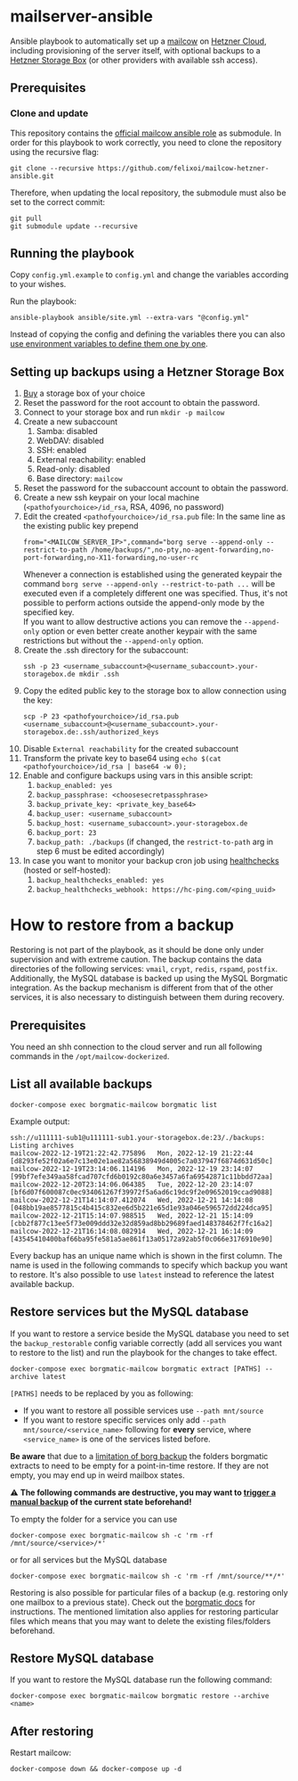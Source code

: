 # mailserver-ansible

Ansible playbook to automatically set up a [mailcow](https://github.com/mailcow/mailcow-dockerized/) on [Hetzner Cloud](https://www.hetzner.com/cloud),
including provisioning of the server itself, with optional backups to a
[Hetzner Storage Box](https://www.hetzner.com/storage/storage-box) (or other providers with available ssh access).

## Prerequisites

### Clone and update

This repository contains the [official mailcow ansible role](https://github.com/mailcow/mailcow-ansiblerole) as submodule.
In order for this playbook to work correctly, you need to clone the repository using the recursive flag:
```
git clone --recursive https://github.com/felixoi/mailcow-hetzner-ansible.git
```
Therefore, when updating the local repository, the submodule must also be set to the correct commit:
```
git pull
git submodule update --recursive
```

## Running the playbook

Copy `config.yml.example` to `config.yml` and change the variables according to your wishes.

Run the playbook:
```
ansible-playbook ansible/site.yml --extra-vars "@config.yml"
```
Instead of copying the config and defining the variables there you can also
[use environment variables to define them one by one](https://docs.ansible.com/ansible/latest/playbook_guide/playbooks_variables.html#defining-variables-at-runtime).

## Setting up backups using a Hetzner Storage Box

1. [Buy](https://www.hetzner.com/storage/storage-box) a storage box of your choice
2. Reset the password for the root account to obtain the password.
3. Connect to your storage box and run `mkdir -p mailcow`
4. Create a new subaccount
   1. Samba: disabled
   2. WebDAV: disabled
   3. SSH: enabled
   4. External reachability: enabled
   5. Read-only: disabled
   6. Base directory: `mailcow`
5. Reset the password for the subaccount account to obtain the password.
6. Create a new ssh keypair on your local machine (`<pathofyourchoice>/id_rsa`, RSA, 4096, no password)
7. Edit the created `<pathofyourchoice>/id_rsa.pub` file: In the same line as the existing public key prepend
   ```
   from="<MAILCOW_SERVER_IP>",command="borg serve --append-only --restrict-to-path /home/backups/",no-pty,no-agent-forwarding,no-port-forwarding,no-X11-forwarding,no-user-rc 
   ```
   Whenever a connection is established using the generated keypair the command `borg serve --append-only --restrict-to-path ...`
   will be executed even if a completely different one was specified. Thus, it's not possible to perform actions outside the append-only mode by the specified key.   
   If you want to allow destructive actions you can remove the `--append-only` option or even better create another keypair with the same restrictions but without the `--append-only` option.
8. Create the .ssh directory for the subaccount:
   ```
   ssh -p 23 <username_subaccount>@<username_subaccount>.your-storagebox.de mkdir .ssh
   ```
9. Copy the edited public key to the storage box to allow connection using the key:
   ```
   scp -P 23 <pathofyourchoice>/id_rsa.pub <username_subaccount>@<username_subaccount>.your-storagebox.de:.ssh/authorized_keys
   ```
10. Disable `External reachability` for the created subaccount
11. Transform the private key to base64 using `echo $(cat <pathofyourchoice>/id_rsa | base64 -w 0);`
12. Enable and configure backups using vars in this ansible script:
    1. `backup_enabled: yes`
    2. `backup_passphrase: <choosesecretpassphrase>`
    3. `backup_private_key: <private_key_base64>`
    4. `backup_user: <username_subaccount>`
    5. `backup_host: <username_subaccount>.your-storagebox.de`
    6. `backup_port: 23`
    7. `backup_path: ./backups` (if changed, the `restrict-to-path` arg in step 6 must be edited accordingly)
13. In case you want to monitor your backup cron job using [healthchecks](https://github.com/healthchecks/healthchecks) (hosted or self-hosted):
    1. `backup_healthchecks_enabled: yes`
    2. `backup_healthchecks_webhook: https://hc-ping.com/<ping_uuid>`

# How to restore from a backup

Restoring is not part of the playbook, as it should be done only under supervision and with extreme caution.
The backup contains the data directories of the following services: `vmail`, `crypt`, `redis`, `rspamd`, `postfix`.
Additionally, the MySQL database is backed up using the MySQL Borgmatic integration. As the backup mechanism is different 
from that of the other services, it is also necessary to distinguish between them during recovery.

## Prerequisites

You need an shh connection to the cloud server and run all following commands in the `/opt/mailcow-dockerized`.

## List all available backups

```
docker-compose exec borgmatic-mailcow borgmatic list
```
Example output:
```
ssh://u111111-sub1@u111111-sub1.your-storagebox.de:23/./backups: Listing archives
mailcow-2022-12-19T21:22:42.775896   Mon, 2022-12-19 21:22:44 [d8293fe52f02a6e7c13e02e1ae82a56838949d4005c7a037947f6874d631d50c]
mailcow-2022-12-19T23:14:06.114196   Mon, 2022-12-19 23:14:07 [99bf7efe349aa58fcad707cfd6b0192c80a6e3457a6fa69542871c11bbdd72aa]
mailcow-2022-12-20T23:14:06.064385   Tue, 2022-12-20 23:14:07 [bf6d07f600087c0ec934061267f39972f5a6ad6c19dc9f2e09652019ccad9088]
mailcow-2022-12-21T14:14:07.412074   Wed, 2022-12-21 14:14:08 [048bb19ae8577815c4b415c832ee6d5b221e65d1e93a046e596572dd224dca95]
mailcow-2022-12-21T15:14:07.988515   Wed, 2022-12-21 15:14:09 [cbb2f877c13ee5f73e009ddd32e32d859ad8bb29689faed148378462f7fc16a2]
mailcow-2022-12-21T16:14:08.082914   Wed, 2022-12-21 16:14:09 [43545410400baf66ba95fe581a5ae861f13a05172a92ab5f0c066e3176910e90]
```
Every backup has an unique name which is shown in the first column. The name is used in the following commands to
specify which backup you want to restore. It's also possible to use `latest` instead to reference the latest
available backup.

## Restore services but the MySQL database

If you want to restore a service beside the MySQL database you need to set the `backup_restorable` config variable
correctly (add all services you want to restore to the list) and run the playbook for the changes to take effect.

```
docker-compose exec borgmatic-mailcow borgmatic extract [PATHS] --archive latest
```
`[PATHS]` needs to be replaced by you as following:
- If you want to restore all possible services use `--path mnt/source`
- If you want to restore specific services only add `--path mnt/source/<service_name>` following for **every** service, where
  `<service_name>` is one of the services listed before.

**Be aware** that due to a [limitation of borg backup](https://borgbackup.readthedocs.io/en/stable/faq.html#are-there-other-known-limitations)
the folders borgmatic extracts to need to be empty for a point-in-time restore. If they are not empty, you may end up in weird mailbox states.

:warning: **The following commands are destructive, you may want to
[trigger a manual backup](https://docs.mailcow.email/third_party/borgmatic/third_party-borgmatic/#manual-archiving-run-with-debugging-output) of the current state beforehand!**

To empty the folder for a service you can use
```
docker-compose exec borgmatic-mailcow sh -c 'rm -rf /mnt/source/<service>/*'
```
or for all services but the MySQL database
```
docker-compose exec borgmatic-mailcow sh -c 'rm -rf /mnt/source/**/*'
```

Restoring is also possible for particular files of a backup (e.g. restoring only one mailbox to a previous state).
Check out the [borgmatic docs](https://torsion.org/borgmatic/docs/how-to/extract-a-backup/#extract-particular-files) for instructions.
The mentioned limitation also applies for restoring particular files which means that you may want to delete the existing files/folders beforehand.

## Restore MySQL database

If you want to restore the MySQL database run the following command:
```
docker-compose exec borgmatic-mailcow borgmatic restore --archive <name>
```

## After restoring

Restart mailcow:
```
docker-compose down && docker-compose up -d
```
